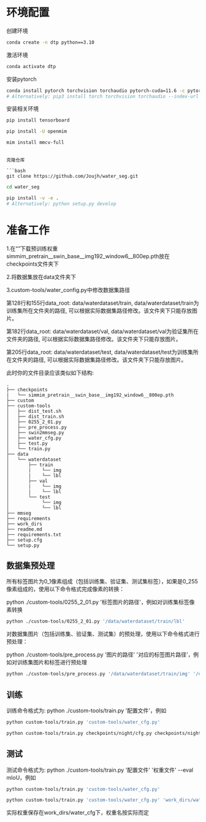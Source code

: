 # **环境配置**

创建环境

```bash
conda create -n dtp python==3.10
```

激活环境

```bash
conda activate dtp
```

安装pytorch

```bash
conda install pytorch torchvision torchaudio pytorch-cuda=11.6 -c pytorch -c nvidia
# Alternatively: pip3 install torch torchvision torchaudio --index-url https://download.pytorch.org/whl/cu116
```
安装相关环境

```bash
pip install tensorboard
```

```bash
pip install -U openmim
```

```bash
mim install mmcv-full
```

```

克隆仓库

```bash
git clone https://github.com/Joujh/water_seg.git
```

```bash
cd water_seg
```

```bash
pip install -v -e .
# Alternatively: python setup.py develop
```


# **准备工作**

1.在“”下载预训练权重simmim_pretrain__swin_base__img192_window6__800ep.pth放在checkpoints文件夹下

2.将数据集放在data文件夹下

3.custom-tools/water_config.py中修改数据集路径

第128行和155行data_root: data/waterdataset/train, data/waterdataset/train为训练集所在文件夹的路径, 可以根据实际数据集路径修改。该文件夹下只能存放图片。

第182行data_root: data/waterdataset/val, data/waterdataset/val为验证集所在文件夹的路径, 可以根据实际数据集路径修改。该文件夹下只能存放图片。

第205行data_root: data/waterdataset/test, data/waterdataset/test为训练集所在文件夹的路径, 可以根据实际数据集路径修改。该文件夹下只能存放图片。


此时你的文件目录应该类似如下结构:

```plaintext
.
├── checkpoints
|   └── simmim_pretrain__swin_base__img192_window6__800ep.pth
├── custom
├── custom-tools
│   ├── dist_test.sh
│   ├── dist_train.sh
│   ├── 0255_2_01.py
│   ├── pre_process.py
│   ├── swin2mmseg.py
│   ├── water_cfg.py
│   ├── test.py
│   └── train.py
├── data
│   └── waterdataset
│       ├── train
│       |    └── img
│       |    └── lbl
│       ├── val
│       |    └── img
│       |    └── lbl
│       └── test
│            └── img
│            └── lbl
├── mmseg
├── requirements
├── work_dirs
├── readme.md
├── requirements.txt
├── setup.cfg
└── setup.py
```

## 数据集预处理

所有标签图片为0_1像素组成（包括训练集、验证集、测试集标签），如果是0_255像素组成的，使用以下命令格式完成像素的转换：

python ./custom-tools/0255_2_01.py '标签图片的路径'，例如对训练集标签像素转换


```bash
python ./custom-tools/0255_2_01.py '/data/waterdataset/train/lbl'
```

对数据集图片（包括训练集、验证集、测试集）的预处理，使用以下命令格式进行预处理：

python ./custom-tools/pre_process.py '图片的路径' '对应的标签图片路径'，例如对训练集图片和标签进行预处理


```bash
python ./custom-tools/pre_process.py '/data/waterdataset/train/img' '/data/waterdataset/train/lbl'
```

## 训练

训练命令格式为:
python ./custom-tools/train.py '配置文件'，例如

```bash
python custom-tools/train.py 'custom-tools/water_cfg.py'
```

```bash
python custom-tools/train.py checkpoints/night/cfg.py checkpoints/night/night.pth --eval mIoU --aug-test
```

## 测试
测试命令格式为:
python ./custom-tools/train.py '配置文件' '权重文件' --eval mIoU，例如

```bash
python custom-tools/train.py 'custom-tools/water_cfg.py'
```

```bash
python custom-tools/train.py 'custom-tools/water_cfg.py' 'work_dirs/water_cfg/best_mIoU_iter.pth' --eval mIoU
```
实际权重保存在work_dirs/water_cfg下，权重名按实际而定


